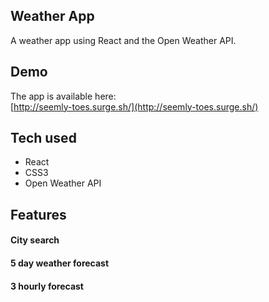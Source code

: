 ## Weather App

A weather app using React and the Open Weather API.


## Demo

The app is available here: <br />
[http://seemly-toes.surge.sh/](http://seemly-toes.surge.sh/)

## Tech used
- React
- CSS3
- Open Weather API

## Features

#### City search


#### 5 day weather forecast


#### 3 hourly forecast
